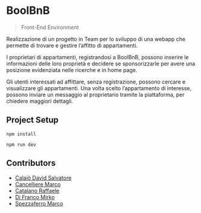 # BoolBnB
>Front-End Environment

Realizzazione di un progetto in Team per lo sviluppo di una webapp che permette di trovare e gestire l’affitto di appartamenti.

I proprietari di appartamenti, registrandosi a BoolBnB, possono inserire le informazioni delle loro proprietà e decidere se sponsorizzarle per avere una posizione evidenziata nelle ricerche e in home page.

Gli utenti interessati ad affittare, senza registrazione, possono cercare e visualizzare gli appartamenti. Una volta scelto l’appartamento di interesse, possono inviare un messaggio al proprietario tramite la piattaforma, per chiedere maggiori dettagli.

## Project Setup
```
npm install
```
```
npm run dev
```

## Contributors
- <a href="https://github.com/DavidC1103">Calaiò David Salvatore</a>
- <a href="https://github.com/marcocnc">Cancelliere Marco</a>
- <a href="https://github.com/raffaele-catalano">Catalano Raffaele</a>
- <a href="https://github.com/mirkettinho">Di Franco Mirko</a>
- <a href="https://github.com/mcspe">Spezzaferro Marco</a>

